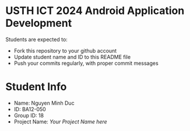 USTH ICT 2024 Android Application Development
=====================================================

Students are expected to:

* Fork this repository to your github account
* Update student name and ID to this README file
* Push your commits regularly, with proper commit messages

Student Info
=======================

* Name: Nguyen Minh Duc
* ID: BA12-050
* Group ID: 18
* Project Name: *Your Project Name here*
